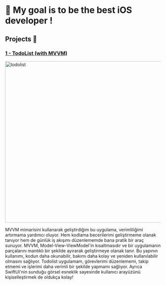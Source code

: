 #   My goal is to be the best iOS developer !

## Projects 🚀

### [1 - TodoList (with MVVM)](https://github.com/eneseken95/Swift_Projects/tree/main/TodoList)
<img width="520" alt="todolist" src="https://github.com/eneseken95/Swift_Projects/assets/144843964/89adf00e-80b7-4406-aa03-b41663c512e6">

MVVM mimarisini kullanarak geliştirdiğim bu uygulama, verimliliğimi artırmama yardımcı oluyor. Hem kodlama becerilerimi geliştirmeme olanak tanıyor hem de günlük iş akışımı düzenlememde bana pratik bir araç sunuyor. MVVM, Model-View-ViewModel'in kısaltmasıdır ve bir uygulamanın parçalarını mantıklı bir şekilde ayırarak geliştirmeye olanak tanır. Bu yapının kullanımı, kodun daha okunabilir, bakımı daha kolay ve yeniden kullanılabilir olmasını sağlıyor. Todolist uygulamam, görevlerimi düzenlememi, takip etmemi ve işlerimi daha verimli bir şekilde yapmamı sağlıyor. Ayrıca SwiftUI'nin sunduğu görsel esneklik sayesinde kullanıcı arayüzünü kişiselleştirmek de oldukça kolay!
